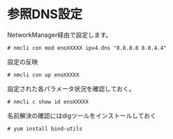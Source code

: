 # 参照DNS設定
NetworkManager経由で設定します。  

```
# nmcli con mod enoXXXXX ipv4.dns "8.8.8.8 8.8.4.4"
```

設定の反映  

```
# nmcli con up enoXXXXX
```

設定された各パラメータ状況を確認しておく。  

```
# nmcli c show id enoXXXXX
```

名前解決の確認にはdigツールをインストールしておく  

```
# yum install bind-utils
```
